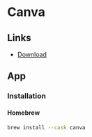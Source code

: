 # Canva

## Links

- [Download](https://canva.com/download)

## App

### Installation

#### Homebrew

```sh
brew install --cask canva
```
